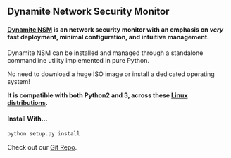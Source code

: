 ## Dynamite Network Security Monitor

#### [Dynamite NSM](http://dynamite.ai) is an network security monitor with an emphasis on *very* fast deployment, minimal configuration, and intuitive management.

Dynamite NSM can be installed and managed through a standalone commandline utility implemented in pure Python.

No need to download a huge ISO image or install a dedicated operating system! 

**It is compatible with both Python2 and 3, across these [Linux distributions](https://github.com/DynamiteAI/dynamite-nsm/wiki/Supported-Operating-Systems).**

#### Install With...

```bash
python setup.py install
```


Check out our [Git Repo](https://github.com/DynamiteAI/dynamite-nsm).
